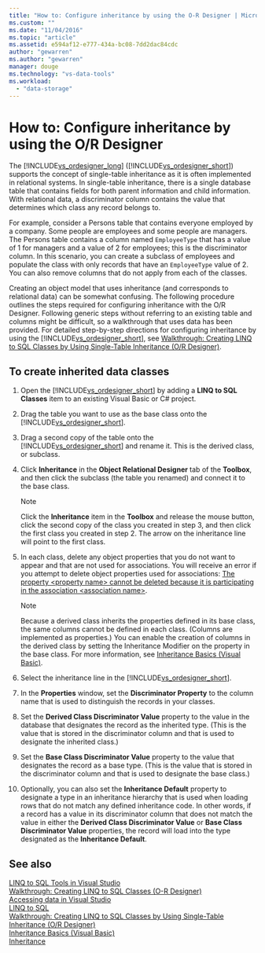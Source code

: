 ```yaml
---
title: "How to: Configure inheritance by using the O-R Designer | Microsoft Docs"
ms.custom: ""
ms.date: "11/04/2016"
ms.topic: "article"
ms.assetid: e594af12-e777-434a-bc08-7dd2dac84cdc
author: "gewarren"
ms.author: "gewarren"
manager: douge
ms.technology: "vs-data-tools"
ms.workload: 
  - "data-storage"
---
```

# How to: Configure inheritance by using the O/R Designer
The [!INCLUDE[vs_ordesigner_long](../data-tools/includes/vs_ordesigner_long_md.md)] ([!INCLUDE[vs_ordesigner_short](../data-tools/includes/vs_ordesigner_short_md.md)]) supports the concept of single-table inheritance as it is often implemented in relational systems. In single-table inheritance, there is a single database table that contains fields for both parent information and child information. With relational data, a discriminator column contains the value that determines which class any record belongs to.  
  
For example, consider a Persons table that contains everyone employed by a company. Some people are employees and some people are managers. The Persons table contains a column named `EmployeeType` that has a value of 1 for managers and a value of 2 for employees; this is the discriminator column. In this scenario, you can create a subclass of employees and populate the class with only records that have an `EmployeeType` value of 2. You can also remove columns that do not apply from each of the classes.  
  
Creating an object model that uses inheritance (and corresponds to relational data) can be somewhat confusing. The following procedure outlines the steps required for configuring inheritance with the O/R Designer. Following generic steps without referring to an existing table and columns might be difficult, so a walkthrough that uses data has been provided. For detailed step-by-step directions for configuring inheritance by using the [!INCLUDE[vs_ordesigner_short](../data-tools/includes/vs_ordesigner_short_md.md)], see [Walkthrough: Creating LINQ to SQL Classes by Using Single-Table Inheritance (O/R Designer)](../data-tools/walkthrough-creating-linq-to-sql-classes-by-using-single-table-inheritance-o-r-designer.md).  
  
## To create inherited data classes
  
1.  Open the [!INCLUDE[vs_ordesigner_short](../data-tools/includes/vs_ordesigner_short_md.md)] by adding a **LINQ to SQL Classes** item to an existing Visual Basic or C# project.  
  
2.  Drag the table you want to use as the base class onto the [!INCLUDE[vs_ordesigner_short](../data-tools/includes/vs_ordesigner_short_md.md)].  
  
3.  Drag a second copy of the table onto the [!INCLUDE[vs_ordesigner_short](../data-tools/includes/vs_ordesigner_short_md.md)] and rename it. This is the derived class, or subclass.  
  
4.  Click **Inheritance** in the **Object Relational Designer** tab of the **Toolbox**, and then click the subclass (the table you renamed) and connect it to the base class.  
  
    > [!NOTE]
    >  Click the **Inheritance** item in the **Toolbox** and release the mouse button, click the second copy of the class you created in step 3, and then click the first class you created in step 2. The arrow on the inheritance line will point to the first class.  
  
5.  In each class, delete any object properties that you do not want to appear and that are not used for associations. You will receive an error if you attempt to delete object properties used for associations: [The property \<property name> cannot be deleted because it is participating in the association \<association name>](../data-tools/the-property-property-name-cannot-be-deleted-because-it-is-participating-in-the-association-association-name.md).  
  
    > [!NOTE]
    >  Because a derived class inherits the properties defined in its base class, the same columns cannot be defined in each class. (Columns are implemented as properties.) You can enable the creation of columns in the derived class by setting the Inheritance Modifier on the property in the base class. For more information, see [Inheritance Basics (Visual Basic)](/dotnet/visual-basic/programming-guide/language-features/objects-and-classes/inheritance-basics).  
  
6.  Select the inheritance line in the [!INCLUDE[vs_ordesigner_short](../data-tools/includes/vs_ordesigner_short_md.md)].  
  
7.  In the **Properties** window, set the **Discriminator Property** to the column name that is used to distinguish the records in your classes.  
  
8.  Set the **Derived Class Discriminator Value** property to the value in the database that designates the record as the inherited type. (This is the value that is stored in the discriminator column and that is used to designate the inherited class.)  
  
9. Set the **Base Class Discriminator Value** property to the value that designates the record as a base type. (This is the value that is stored in the discriminator column and that is used to designate the base class.)  
  
10. Optionally, you can also set the **Inheritance Default** property to designate a type in an inheritance hierarchy that is used when loading rows that do not match any defined inheritance code. In other words, if a record has a value in its discriminator column that does not match the value in either the **Derived Class Discriminator Value** or **Base Class Discriminator Value** properties, the record will load into the type designated as the **Inheritance Default**.  
  
## See also
[LINQ to SQL Tools in Visual Studio](../data-tools/linq-to-sql-tools-in-visual-studio2.md)   
[Walkthrough: Creating LINQ to SQL Classes (O-R Designer)](how-to-create-linq-to-sql-classes-mapped-to-tables-and-views-o-r-designer.md)   
[Accessing data in Visual Studio](../data-tools/accessing-data-in-visual-studio.md)   
[LINQ to SQL](/dotnet/framework/data/adonet/sql/linq/index)   
[Walkthrough: Creating LINQ to SQL Classes by Using Single-Table Inheritance (O/R Designer)](../data-tools/walkthrough-creating-linq-to-sql-classes-by-using-single-table-inheritance-o-r-designer.md)   
[Inheritance Basics (Visual Basic)](/dotnet/visual-basic/programming-guide/language-features/objects-and-classes/inheritance-basics)  
[Inheritance](/dotnet/csharp/programming-guide/classes-and-structs/inheritance)